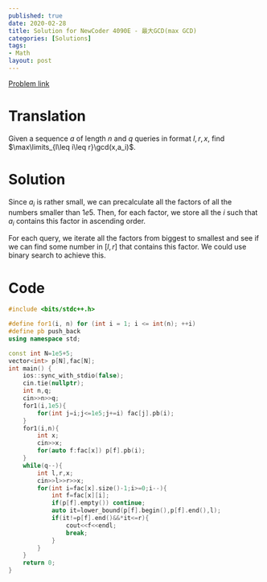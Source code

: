 ```yaml
---
published: true
date: 2020-02-28
title: Solution for NewCoder 4090E - 最大GCD(max GCD)
categories: [Solutions]
tags: 
- Math
layout: post
---
```

[Problem link](https://ac.nowcoder.com/acm/contest/4090/E)

# Translation

Given a sequence $a$ of length $n$ and $q$ queries in format $l,r,x$, find $\max\limits_{l\leq i\leq r}\gcd(x,a_i)$.

# Solution

Since $a_i$ is rather small, we can precalculate all the factors of all the numbers smaller than $1e5$. Then, for each factor, we store all the $i$ such that $a_i$ contains this factor in ascending order. 

For each query, we iterate all the factors from biggest to smallest and see if we can find some number in $[l,r]$ that contains this factor. We could use binary search to achieve this.

# Code
```cpp
#include <bits/stdc++.h>

#define for1(i, n) for (int i = 1; i <= int(n); ++i)
#define pb push_back
using namespace std;

const int N=1e5+5;
vector<int> p[N],fac[N];
int main() {
    ios::sync_with_stdio(false);
    cin.tie(nullptr);
	int n,q;
	cin>>n>>q;
	for1(i,1e5){
		for(int j=i;j<=1e5;j+=i) fac[j].pb(i);
	}
	for1(i,n){
		int x;
		cin>>x;
		for(auto f:fac[x]) p[f].pb(i);
	}
	while(q--){
		int l,r,x;
		cin>>l>>r>>x;
		for(int i=fac[x].size()-1;i>=0;i--){
			int f=fac[x][i];
			if(p[f].empty()) continue;
			auto it=lower_bound(p[f].begin(),p[f].end(),l);
			if(it!=p[f].end()&&*it<=r){
				cout<<f<<endl;
				break;
			}
		}
	}
    return 0;
}
```
